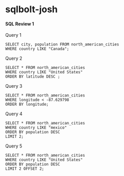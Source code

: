 # sqlbolt-josh

#### SQL Review 1 

Query 1
```
SELECT city, population FROM north_american_cities
WHERE country LIKE "Canada";
```

Query 2
```
SELECT * FROM north_american_cities
WHERE country LIKE "United States"
ORDER BY latitude DESC ;
```

Query 3
```
SELECT * FROM north_american_cities
WHERE longitude < -87.629798
ORDER BY longitude;
```

Query 4
```
SELECT * FROM north_american_cities
WHERE country LIKE "mexico"
ORDER BY population DESC
LIMIT 2;
```

Query 5
```
SELECT * FROM north_american_cities
WHERE country LIKE "United States"
ORDER BY population DESC
LIMIT 2 OFFSET 2;
```

